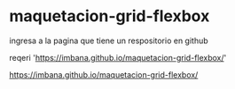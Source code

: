 # maquetacion-grid-flexbox


ingresa a la pagina que tiene un respositorio en github

reqeri 'https://imbana.github.io/maquetacion-grid-flexbox/'

https://imbana.github.io/maquetacion-grid-flexbox/
